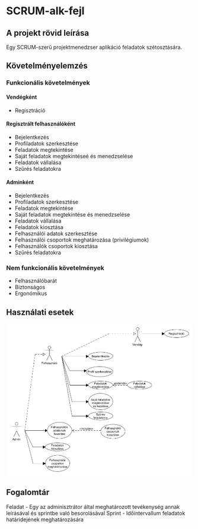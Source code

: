 # SCRUM-alk-fejl #

## A projekt rövid leírása ##
Egy SCRUM-szerű projektmenedzser aplikáció feladatok szétosztására.

## Követelményelemzés ##

### Funkcionális követelmények ###
#### Vendégként ####

* Regisztráció

#### Regisztrált felhasználóként ####

* Bejelentkezés
* Profiladatok szerkesztése
* Feladatok megtekintése
* Saját feladatok megtekintéseé és menedzselése
* Feladatok vállalása
* Szűrés feladatokra

#### Adminként ####

* Bejelentkezés
* Profiladatok szerkesztése
* Feladatok megtekintése
* Saját feladatok megtekintése és menedzselése
* Feladatok vállalása
* Feladatok kiosztása
* Felhasználói adatok szerkesztése
* Felhasználói csoportok meghatározása (privilégiumok)
* Felhasználók csoportok kiosztása
* Szűrés feladatokra

### Nem funkcionális követelmények ###

* Felhasználóbarát
* Biztonságos
* Ergonómikus

## Használati esetek ##

![alt text](https://github.com/Luminted/SCRUM-alk-fejl/blob/master/ScrumUseCase.png "Használati esetek")


## Fogalomtár ##

Feladat - Egy az adminisztrátor által meghatározott tevékenység annak leírásával és sprintbe való besorolásával
Sprint - Időintervallum feladatok határidejének meghatározására
